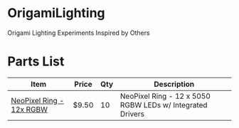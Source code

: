 # OrigamiLighting
Origami Lighting Experiments Inspired by Others

# Parts List


 | Item                                                              | Price | Qty | Description                                               |
 | ---                                                               | ---   | --- | ---                                                       |
 | [NeoPixel Ring - 12x RGBW](https://www.adafruit.com/product/2852) | $9.50 | 10  | NeoPixel Ring - 12 x 5050 RGBW LEDs w/ Integrated Drivers |
